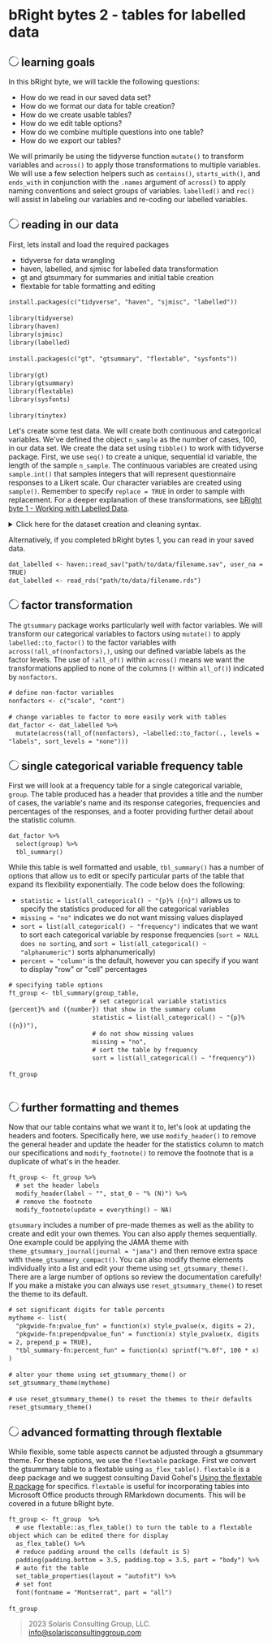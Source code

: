 # bRight bytes 2 - tables for labelled data

## <img src="img/core.png" alt="element" width="20"/>  learning goals

In this bRight byte, we will tackle the following questions: 
 * How do we read in our saved data set?
 * How do we format our data for table creation?
 * How do we create usable tables?
 * How do we edit table options?
 * How do we combine multiple questions into one table?
 * How do we export our tables?
 
We will primarily be using the tidyverse function `mutate()` to transform variables and `across()` to apply those transformations to multiple variables.  We will use a few selection helpers such as `contains()`, `starts_with()`, and `ends_with` in conjunction with the `.names` argument of `across()` to apply naming conventions and select groups of variables. `labelled()` and `rec()` will assist in labeling our variables and re-coding our labelled variables.

 
## <img src="img/core.png" alt="element" width="20"/>  reading in our data

First, lets install and load the required packages
 * tidyverse for data wrangling
 * haven, labelled, and sjmisc for labelled data transformation
 * gt and gtsummary for summaries and initial table creation
 * flextable for table formatting and editing

```{r}
install.packages(c("tidyverse", "haven", "sjmisc", "labelled"))

library(tidyverse)
library(haven)
library(sjmisc)
library(labelled)

install.packages(c("gt", "gtsummary", "flextable", "sysfonts"))

library(gt)
library(gtsummary)
library(flextable)
library(sysfonts)

library(tinytex)
```

Let's create some test data. We will create both continuous and categorical variables. We've defined the object `n_sample` as the number of cases, 100, in our data set. We create the data set using `tibble()` to work with tidyverse package. First, we use `seq()` to create a unique, sequential id variable, the length of the sample `n_sample`. The continuous variables are created using `sample.int()` that samples integers that will represent questionnaire responses to a Likert scale. Our character variables are created using `sample()`. Remember to specify `replace = TRUE` in order to sample with replacement. For a deeper explanation of these transformations, see [bRight byte 1 - Working with Labelled Data](bRight-bytes-1_labelleddata.md).

<details>
    <summary> Click here for the dataset creation and cleaning syntax. </summary>

    ```{r}
    n_sample <- 100
    
    dat <- tibble(
      id = seq(1, n_sample, 1),
      q1 = sample.int(5, n_sample, replace = TRUE),
      q2 = sample.int(5, n_sample, replace = TRUE),
      q3 = sample.int(5, n_sample, replace = TRUE),
      group = sample.int(4, n_sample, replace = TRUE),
      sa_1 = sample(c("Selected", "Not selected"), n_sample, replace = TRUE),
      sa_2 = sample(c("Selected", "Not selected"), n_sample, replace = TRUE),
      cont = sample.int(100, n_sample, replace = TRUE),
      prepost = sample(c("Pre","Post"), n_sample, replace = TRUE)
    )
    
    # create scale variable from sub-scale items
    dat <- dat %>%
      # rowMeans(.[,2:4], ) specifies the 2nd through 4th column in the dataset
      # round sets the created variable to a single decimal point
      mutate(scale = round(rowMeans(.[,2:4], na.rm = TRUE), digits = 1))
    
    # specify the labels for your Likert scales
    da5_labels <- c("Strongly disagree" = 1,
                    "Somewhat disagree" = 2,
                    "Neither disagree nor agree" = 3,
                    "Somewhat agree" = 4,
                    "Strongly agree" = 5)
    
    sa_labels = c("Not selected" = 1,
                 "Selected" = 2)
    
    group_labels <- c("Group 1" = 1,
                      "Group 2" = 2,
                      "Group 3" = 3,
                      "Group 4" = 4)
    
    dat_labelled <- dat %>%
      mutate(across(contains("q"), ~labelled(.x, labels = da5_labels))) %>%
      mutate(group = labelled(group, labels = group_labels)) %>%
      mutate(across(contains("sa"), ~factor(.x, levels = c("Not selected", "Selected")))) %>%
      mutate(across(contains("sa"), ~labelled(.x, labels = sa_labels))) %>%
      mutate(prepost = factor(prepost, levels = c("Pre", "Post"))) %>%
      mutate(across("prepost", ~labelled(.x, labels = c(Pre = 1, Post = 2))))
    ```
    
</details>

Alternatively, if you completed bRight bytes 1, you can read in your saved data.

```{r}
dat_labelled <- haven::read_sav("path/to/data/filename.sav", user_na = TRUE)
dat_labelled <- read_rds("path/to/data/filename.rds")
```

 
## <img src="img/core.png" alt="element" width="20"/>  factor transformation

The `gtsummary` package works particularly well with factor variables. We will transform our categorical variables to factors using `mutate()` to apply `labelled::to_factor()` to the factor variables with `across(!all_of(nonfactors),)`, using our defined variable labels as the factor levels. The use of `!all_of()` within `across()` means we want the transformations applied to none of the columns (`!` within `all_of()`) indicated by `nonfactors`.

```{r}
# define non-factor variables
nonfactors <- c("scale", "cont")

# change variables to factor to more easily work with tables
dat_factor <- dat_labelled %>% 
  mutate(across(!all_of(nonfactors), ~labelled::to_factor(., levels = "labels", sort_levels = "none")))
```

 
## <img src="img/core.png" alt="element" width="20"/>  single categorical variable frequency table

First we will look at a frequency table for a single categorical variable, `group`. The table produced has a header that provides a title and the number of cases, the variable's name and its response categories, frequencies and percentages of the responses, and a footer providing further detail about the statistic column. 

```{r}
dat_factor %>%
  select(group) %>%
  tbl_summary()
```

While this table is well formatted and usable, `tbl_summary()` has a number of options that allow us to edit or specify particular parts of the table that expand its flexibility exponentially. The code below does the following: 
 * `statistic = list(all_categorical() ~ "{p}% ({n}")` allows us to specify the statistics produced for all the categorical variables
 * `missing = "no"` indicates we do not want missing values displayed
 * `sort = list(all_categorical() ~ "frequency")` indicates that we want to sort each categorical variable by response frequencies (`sort = NULL does no sorting`, and `sort = list(all_categorical() ~ "alphanumeric")` sorts alphanumerically)
 * `percent = "column"` is the default, however you can specify if you want to display "row" or "cell" percentages

```{r}
# specifying table options
ft_group <- tbl_summary(group_table, 
                       # set categorical variable statistics {percent}% and ({number}) that show in the summary column
                       statistic = list(all_categorical() ~ "{p}% ({n})"),
                       # do not show missing values
                       missing = "no",
                       # sort the table by frequency
                       sort = list(all_categorical() ~ "frequency")) 

ft_group
                       
```


## <img src="img/core.png" alt="element" width="20"/>  further formatting and themes

Now that our table contains what we want it to, let's look at updating the headers and footers. Specifically here, we use `modify_header()` to remove the general header and update the header for the statistics column to match our specifications and `modify_footnote()` to remove the footnote that is a duplicate of what's in the header.

```{r}
ft_group <- ft_group %>%
  # set the header labels
  modify_header(label ~ "", stat_0 ~ "% (N)") %>% 
  # remove the footnote
  modify_footnote(update = everything() ~ NA)
```  


`gtsummary` includes a number of pre-made themes as well as the ability to create and edit your own themes. You can also apply themes sequentially.  One example could be applying the JAMA theme with `theme_gtsummary_journal(journal = "jama")` and then remove extra space with `theme_gtsummary_compact()`. You can also modify theme elements individually into a list and edit your theme using `set_gtsummary_theme()`. There are a large number of options so review the documentation carefully! If you make a mistake you can always use `reset_gtsummary_theme()` to reset the theme to its default.

```{r}
# set significant digits for table percents
mytheme <- list(
  "pkgwide-fn:pvalue_fun" = function(x) style_pvalue(x, digits = 2),
  "pkgwide-fn:prependpvalue_fun" = function(x) style_pvalue(x, digits = 2, prepend_p = TRUE),
  "tbl_summary-fn:percent_fun" = function(x) sprintf("%.0f", 100 * x)
)

# alter your theme using set_gtsummary_theme() or 
set_gtsummary_theme(mytheme)

# use reset_gtsummary_theme() to reset the themes to their defaults
reset_gtsummary_theme()
```


## <img src="img/core.png" alt="element" width="20"/>  advanced formatting through flextable

While flexible, some table aspects cannot be adjusted through a gtsummary theme. For these options, we use the `flextable` package. First we convert the gtsummary table to a flextable using `as_flex_table()`. `flextable` is a deep package and we suggest consulting David Gohel's [Using the flextable R package](https://ardata-fr.github.io/flextable-book/) for specifics. `flextable` is useful for incorporating tables into Microsoft Office products through RMarkdown documents. This will be covered in a future bRight byte.
  
```{r}  
ft_group <- ft_group  %>%
  # use flextable::as_flex_table() to turn the table to a flextable object which can be edited there for display
  as_flex_table() %>%
  # reduce padding around the cells (default is 5)
  padding(padding.bottom = 3.5, padding.top = 3.5, part = "body") %>% 
  # auto fit the table
  set_table_properties(layout = "autofit") %>%
  # set font
  font(fontname = "Montserrat", part = "all")

ft_group
```


> 2023 Solaris Consulting Group, LLC. info@solarisconsultinggroup.com


